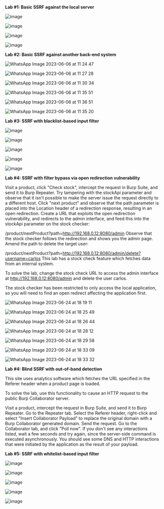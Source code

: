 **Lab #1: Basic SSRF against the local server**

![image](https://github.com/SURYASNAIR1/PortSwigger/assets/123303806/9879f816-f5c9-4206-b862-c2779b59dae0)

![image](https://github.com/SURYASNAIR1/PortSwigger/assets/123303806/a81f2f3d-b307-4a79-8edb-dc3d0c6d2534)

![image](https://github.com/SURYASNAIR1/PortSwigger/assets/123303806/1b2e37fa-5369-4304-8137-2dcbe05e5fb7)

![image](https://github.com/SURYASNAIR1/PortSwigger/assets/123303806/0c1423c0-b89b-46b6-ac0a-5af08421afd2)


**Lab #2: Basic SSRF against another back-end system**

![WhatsApp Image 2023-06-06 at 11 24 47](https://github.com/SURYASNAIR1/PortSwigger/assets/123303806/b256d9f2-bb8c-4687-ac7f-003a1c4185bd)

![WhatsApp Image 2023-06-06 at 11 27 28](https://github.com/SURYASNAIR1/PortSwigger/assets/123303806/d175e301-fa31-40a4-8742-ec1ef986e80e)

![WhatsApp Image 2023-06-06 at 11 30 34](https://github.com/SURYASNAIR1/PortSwigger/assets/123303806/4d864f86-f688-4c92-8100-ecea82de5908)

![WhatsApp Image 2023-06-06 at 11 35 51](https://github.com/SURYASNAIR1/PortSwigger/assets/123303806/f62370ad-ca28-4abb-95d0-fc76b46a0d23)

![WhatsApp Image 2023-06-06 at 11 36 51](https://github.com/SURYASNAIR1/PortSwigger/assets/123303806/fd34af5d-88eb-400d-8b7f-e28c6a0869f6)

![WhatsApp Image 2023-06-06 at 11 35 20](https://github.com/SURYASNAIR1/PortSwigger/assets/123303806/88f4d0cc-4485-48e1-84e7-2a49afb90422)

**Lab #3: SSRF with blacklist-based input filter**

![image](https://github.com/SURYASNAIR1/PortSwigger/assets/123303806/247aabf5-4673-48c6-a2b3-7e2844a348f0)

![image](https://github.com/SURYASNAIR1/PortSwigger/assets/123303806/c737a26c-c676-439c-9cd9-7644fd95f417)

![image](https://github.com/SURYASNAIR1/PortSwigger/assets/123303806/2856236f-df87-4fb7-adc8-40a3ea5e57ba)

![image](https://github.com/SURYASNAIR1/PortSwigger/assets/123303806/ff6f2aa7-95a2-490e-918f-128d9348c344)

![image](https://github.com/SURYASNAIR1/PortSwigger/assets/123303806/dc49ece3-51a8-4838-a9d8-bff3a434dacf)

**Lab #4:  SSRF with filter bypass via open redirection vulnerability**

Visit a product, click "Check stock", intercept the request in Burp Suite, and send it to Burp Repeater.
Try tampering with the stockApi parameter and observe that it isn't possible to make the server issue the request directly to a different host.
Click "next product" and observe that the path parameter is placed into the Location header of a redirection response, resulting in an open redirection.
Create a URL that exploits the open redirection vulnerability, and redirects to the admin interface, and feed this into the stockApi parameter on the stock checker:

/product/nextProduct?path=http://192.168.0.12:8080/admin
Observe that the stock checker follows the redirection and shows you the admin page.
Amend the path to delete the target user:

/product/nextProduct?path=http://192.168.0.12:8080/admin/delete?username=carlos
This lab has a stock check feature which fetches data from an internal system.

To solve the lab, change the stock check URL to access the admin interface at http://192.168.0.12:8080/admin and delete the user carlos.

The stock checker has been restricted to only access the local application, so you will need to find an open redirect affecting the application first.

![WhatsApp Image 2023-06-24 at 18 19 11](https://github.com/SURYASNAIR1/PortSwigger/assets/123303806/33c1e7c3-d724-4da2-a342-16c729a61c53)

![WhatsApp Image 2023-06-24 at 18 25 49](https://github.com/SURYASNAIR1/PortSwigger/assets/123303806/6cea9fbe-6d2a-454e-92e2-c7b3ff0292dd)

![WhatsApp Image 2023-06-24 at 18 26 44](https://github.com/SURYASNAIR1/PortSwigger/assets/123303806/f57dc7f0-7456-458f-bc2a-9bbc41de95db)

![WhatsApp Image 2023-06-24 at 18 28 12](https://github.com/SURYASNAIR1/PortSwigger/assets/123303806/118bd0e3-0c54-411f-9c99-779afa0f68ca)

![WhatsApp Image 2023-06-24 at 18 29 58](https://github.com/SURYASNAIR1/PortSwigger/assets/123303806/419fe548-a0d7-460f-9ee9-1860bd49016b)

![WhatsApp Image 2023-06-24 at 18 33 09](https://github.com/SURYASNAIR1/PortSwigger/assets/123303806/c9ee9dea-2c65-4e24-b5bf-e0c501b94043)

![WhatsApp Image 2023-06-24 at 18 33 32](https://github.com/SURYASNAIR1/PortSwigger/assets/123303806/d8e89447-54ea-4cae-bec7-450f4d7f9305)

**Lab #4: Blind SSRF with out-of-band detection**

This site uses analytics software which fetches the URL specified in the Referer header when a product page is loaded.

To solve the lab, use this functionality to cause an HTTP request to the public Burp Collaborator server.

Visit a product, intercept the request in Burp Suite, and send it to Burp Repeater.
Go to the Repeater tab. Select the Referer header, right-click and select "Insert Collaborator Payload" to replace the original domain with a Burp Collaborator generated domain. Send the request.
Go to the Collaborator tab, and click "Poll now". If you don't see any interactions listed, wait a few seconds and try again, since the server-side command is executed asynchronously.
You should see some DNS and HTTP interactions that were initiated by the application as the result of your payload.


**Lab #5: SSRF with whitelist-based input filter**

![image](https://github.com/SURYASNAIR1/PortSwigger/assets/123303806/ee902922-b998-4720-a41d-d93a12b019bf)

![image](https://github.com/SURYASNAIR1/PortSwigger/assets/123303806/4d73d62e-71c1-4e50-bdad-6f9805a09679)

![image](https://github.com/SURYASNAIR1/PortSwigger/assets/123303806/1cf52189-23ce-4b14-89ec-3d667c54c2f3)

![image](https://github.com/SURYASNAIR1/PortSwigger/assets/123303806/fbb75006-6678-4b0e-9c98-08d07b1c0263)

![image](https://github.com/SURYASNAIR1/PortSwigger/assets/123303806/ea54b593-5753-4492-b0aa-cef983fe8577)
